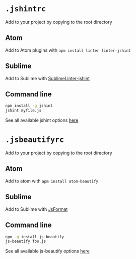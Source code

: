 # `.jshintrc`
Add to your project by copying to the root directory

## Atom
Add to Atom plugins with `apm install linter linter-jshint`

## Sublime
Add to Sublime with [SublimeLinter-jshint](https://github.com/SublimeLinter/SublimeLinter-jshint)

## Command line
```bash
npm install -g jshint
jshint myfile.js
```

See all available jshint options [here](http://jshint.com/docs/options/)

# `.jsbeautifyrc`
Add to your project by copying to the root directory

## Atom
Add to atom with `apm install atom-beautify`

## Sublime
Add to Sublime with [JsFormat](https://github.com/jdc0589/JsFormat)

## Command line

```bash
npm -g install js-beautify
js-beautify foo.js
```

See all available js-beautify options [here](https://github.com/Glavin001/atom-beautify/blob/master/docs/options.md)
